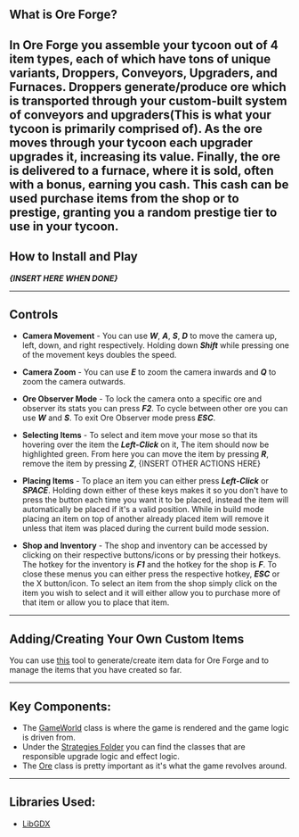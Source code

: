 
## What is Ore Forge? 
In Ore Forge you assemble your tycoon out of 4 item types, each of which have tons of unique variants,
**Droppers, Conveyors, Upgraders, and Furnaces**. Droppers generate/produce ore which is transported through your
custom-built system of conveyors and upgraders(This is what your tycoon is primarily comprised of). As the ore moves
through your tycoon each upgrader upgrades it, increasing its value. Finally, the ore is delivered to a furnace, where
it is sold, often with a bonus, earning you cash. This cash can be used purchase items from the shop or to prestige,
granting you a random prestige tier to use in your tycoon. 
---

## How to Install and Play

_**{INSERT HERE WHEN DONE}**_

---


## Controls
* **Camera Movement** - You can use _**W**_, _**A**_, _**S**_, _**D**_ to move the camera up, left, down, and right respectively. Holding down _**Shift**_ while 
pressing one of the movement keys doubles the speed.
 

* **Camera Zoom** - You can use _**E**_ to zoom the camera inwards and _**Q**_ to zoom the camera outwards.
 

* **Ore Observer Mode** - To lock the camera onto a specific ore and observer its stats you can press _**F2**_. To cycle between other ore you can
use _**W**_ and _**S**_. To exit Ore Observer mode press _**ESC**_.
 

* **Selecting Items** - To select and item move your mose so that its hovering over the item the _**Left-Click**_ on it, The item should now
be highlighted green. From here you can move the item by pressing _**R**_, remove the item by pressing _**Z**_, {INSERT OTHER ACTIONS HERE}
 

* **Placing Items** - To place an item you can either press _**Left-Click**_ or _**SPACE**_. Holding down either of these keys
makes it so you don't have to press the button each time you want it to be placed, instead the item will automatically be placed if it's a valid position.
While in build mode placing an item on top of another already placed item will remove it unless that item was placed during the current build mode session.

 
* **Shop and Inventory** - The shop and inventory can be accessed by clicking on their respective buttons/icons or by pressing their hotkeys.
The hotkey for the inventory is _**F1**_ and the hotkey for the shop is _**F**_. To close these menus you can either press the respective hotkey, _**ESC**_ or
the X button/icon. To select an item from the shop simply click on the item you wish to select and it will either allow you to purchase more of that item
or allow you to place that item.

---
## Adding/Creating Your Own Custom Items
You can use [this](https://github.com/NathanUlmen/OreForge-Item-Json-Generator) tool to generate/create item data for Ore Forge and to manage the items that you have created so far.

---
## Key Components:
* The [GameWorld](https://github.com/NathanUlmen/OreForge/blob/main/core/src/main/java/ore/forge/Screens/GameWorld.java) class is where the game is rendered and the game logic is driven from.
* Under the [Strategies Folder](https://github.com/NathanUlmen/OreForge/tree/main/core/src/main/java/ore/forge/Strategies) you can find the classes that are responsible upgrade logic and effect logic.
* The [Ore](https://github.com/NathanUlmen/OreForge/blob/main/core/src/main/java/ore/forge/Ore.java) class is pretty important as it's what the game revolves around. 

---
## Libraries Used:
* [LibGDX](https://github.com/libgdx/libgdx)

